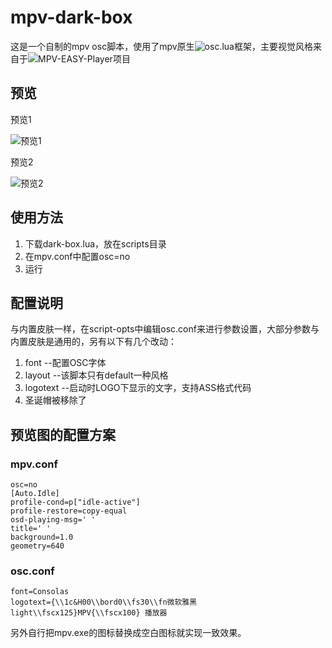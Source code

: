 # mpv-dark-box

这是一个自制的mpv osc脚本，使用了mpv原生![osc.lua](https://github.com/mpv-player/mpv/blob/master/player/lua/osc.lua)框架，主要视觉风格来自于![MPV-EASY-Player项目](https://github.com/422658476/MPV-EASY-Player/blob/master/mpv-easy-data/osc-style/osc-potplayer-box-knob-or-bar-0.lua)

## 预览

预览1

![预览1](https://github.com/maoiscat/mpv-dark-box/blob/main/preview1.png)

预览2

![预览2](https://github.com/maoiscat/mpv-dark-box/blob/main/preview2.png)

## 使用方法

1. 下载dark-box.lua，放在scripts目录
2. 在mpv.conf中配置osc=no
3. 运行

## 配置说明

与内置皮肤一样，在script-opts中编辑osc.conf来进行参数设置，大部分参数与内置皮肤是通用的，另有以下有几个改动：

1. font     --配置OSC字体
2. layout   --该脚本只有default一种风格
3. logotext --启动时LOGO下显示的文字，支持ASS格式代码
4. 圣诞帽被移除了

## 预览图的配置方案
### mpv.conf
```
osc=no
[Auto.Idle]
profile-cond=p["idle-active"]
profile-restore=copy-equal
osd-playing-msg=' '
title=' '
background=1.0
geometry=640
```
### osc.conf
```
font=Consolas
logotext={\\1c&H00\\bord0\\fs30\\fn微软雅黑 light\\fscx125}MPV{\\fscx100} 播放器
```
另外自行把mpv.exe的图标替换成空白图标就实现一致效果。
